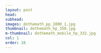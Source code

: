 ```yaml
---
layout: post
head: 
subhead: 
images: dothemath_pp_1000_1.jpg
thumbnail: dothemath_hp_350.jpg
m-thumbnail: dothemath_mobile_hp_332.jpg
col: 1
order: 28
---
```

